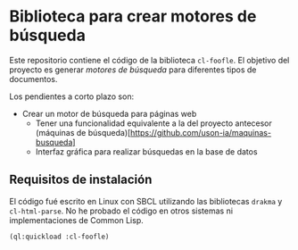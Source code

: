# Biblioteca para crear motores de búsqueda

Este repositorio contiene el código de la biblioteca `cl-foofle`. El objetivo del proyecto es generar *motores de búsqueda* para diferentes tipos de documentos.

Los pendientes a corto plazo son:
- Crear un motor de búsqueda para páginas web
    * Tener una funcionalidad equivalente a la del proyecto antecesor (máquinas de búsqueda)[https://github.com/uson-ia/maquinas-busqueda]
    * Interfaz gráfica para realizar búsquedas en la base de datos

## Requisitos de instalación
El código fué escrito en Linux con SBCL utilizando las bibliotecas `drakma` y `cl-html-parse`. No he probado el código en otros sistemas ni implementaciones de Common Lisp.

```lisp
(ql:quickload :cl-foofle)
```
